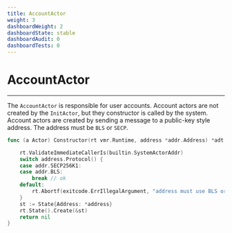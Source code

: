 ```yaml
---
title: AccountActor
weight: 3
dashboardWeight: 2
dashboardState: stable
dashboardAudit: 0
dashboardTests: 0
---
```


# AccountActor
---

The `AccountActor` is responsible for user accounts. Account actors are not created by the `InitActor`, but they constructor is called by the system. Account actors are created by sending a message to a public-key style address. The address must be `BLS` or `SECP`.

```go
func (a Actor) Constructor(rt vmr.Runtime, address *addr.Address) *adt.EmptyValue {

	rt.ValidateImmediateCallerIs(builtin.SystemActorAddr)
	switch address.Protocol() {
	case addr.SECP256K1:
	case addr.BLS:
		break // ok
	default:
		rt.Abortf(exitcode.ErrIllegalArgument, "address must use BLS or SECP protocol, got %v", address.Protocol())
	}
	st := State{Address: *address}
	rt.State().Create(&st)
	return nil
}
```
